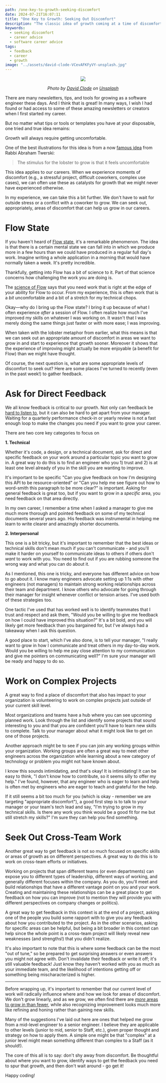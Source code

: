 ```yaml
---
path: /one-key-to-growth-seeking-discomfort
date: 2024-07-21T16:07:11
title: "One Key to Growth: Seeking Out Discomfort"
description: "The classic idea of growth coming at a time of discomfort is tried and true. But I think we can be our own catalyst for growth by actively seeking out that discomfort"
keywords:
  - seeking discomfort
  - career advice
  - software career advice
tags:
  - feedback
  - career
  - growth
image: "../assets/david-clode-VCevAFKFyVY-unsplash.jpg" 
---
```


<center>

![](../assets/david-clode-VCevAFKFyVY-unsplash.jpg)

<span class="credit">

<i> 
    
Photo by <a href="https://unsplash.com/@davidclode?utm_content=creditCopyText&utm_medium=referral&utm_source=unsplash">David Clode</a> on <a href="https://unsplash.com/photos/blue-lobster-on-rock-VCevAFKFyVY?utm_content=creditCopyText&utm_medium=referral&utm_source=unsplash">Unsplash</a>

</i>

</span>

</center>

There are many newsletters, tips, and tools for growing as a software engineer these days. And I think that is great! In many ways, I wish I had found or had access to some of these amazing newsletters or creators when I first started my career.

But no matter what tips or tools or templates you have at your disposable, one tried and true idea remains:

Growth will always require getting uncomfortable.

One of the best illustrations for this idea is from a now [famous idea](https://www.youtube.com/watch?v=VEXIF2hNmv8) from Rabbi Abraham Twerski:

> The stimulus for the lobster to grow is that it feels uncomfortable

This idea applies to our careers. When we experience moments of discomfort (e.g., a stressful project, difficult coworkers, complex use cases), we can often use these as catalysts for growth that we might never have experienced otherwise. 

In my experience, we can take this a bit further. We don't have to wait for outside stress or a conflict with a coworker to grow. We can seek out, appropriately, areas of discomfort that can help us grow in our careers.

# Flow State

If you haven't heard of [Flow state](https://dangoslen.me/blog/flow-and-developer-productivity/), it's a remarkable phenomenon. The idea is that there is a certain mental state we can fall into in which we produce more in a few hours than we could have produced in a regular full day's work. Imagine writing a whole application in a morning that would have normally taken a week. It's pretty incredible.

Thankfully, getting into Flow has a bit of science to it. Part of that science concerns how challenging the work you are doing is.

The [science of Flow](https://www.sciencealert.com/the-science-of-why-flow-states-feel-so-good-according-to-a-cognitive-scientist) says that you need work that is right at the edge of your ability for Flow to occur. From my experience, this is often work that is a _bit_ uncomfortable and a bit of a stretch for my technical chops.

Okay—why do I bring up the Flow state? I bring it up because of what I often experience _after_ a session of Flow. I often realize how much I've improved my skills on whatever I was working on. It wasn't that I was merely doing the same things just faster or with more ease; I was improving.

When taken with the lobster metaphor from earlier, what this means is that we can seek out an appropriate amount of discomfort in areas we want to grow in and start to experience that growth sooner. Moreover it shows that the experience of improving might actually be more enjoyable (a benefit for Flow) than we might have thought.

Of course, the next question is, what are some appropriate levels of discomfort to seek out? Here are some places I've turned to recently (even in the past week!) to gather feedback.

# Ask for Direct Feedback

We all know feedback is critical to our growth. Not only can feedback be [hard to listen to](https://dangoslen.me/blog/the-problem-with-feedback/), but it can also be hard to get apart from your manager. Waiting for a quarterly performance check-in or yearly review is not a fast enough loop to make the changes you need if you want to grow your career.

There are two core key categories to focus on

**1. Technical**

Whether it's code, a design, or a technical document, ask for direct and specific feedback on your work around a particular topic you want to grow in. A great way to do this is to find an engineer who you 1) trust and 2) is at least one level already of you in the skill you are wanting to improve.

It's important to be specific "Can you give feedback on how I'm designing this API to be resource-oriented" or "Can you help me see figure out how to word-smith this paragraph to be more clear?" is important. Asking for general feedback is great too, but if you want to grow in a _specific_ area, you need feedback on that area directly. 

In my own career, I remember a time when I asked a manager to give me much more thorough and pointed feedback on some of my technical documents several years ago. His feedback was instrumental in helping me learn to write clearer and amazingly shorter documents.

**2. Interpersonal**

This one is a bit tricky, but it's important to remember that the best ideas or technical skills don't mean much if you can't communicate - and you'll make it harder on yourself to communicate ideas to others if others don't _want_ to work with you. You need to find out if you are rubbing someone the wrong way and what you can do about it.

As I mentioned, this one is tricky, and everyone has different advice on how to go about it. I know many engineers advocate setting up 1:1s with other engineers (not managers) to maintain strong working relationships across their team and department. I know others who advocate for going through their manager for insight whenever conflict or tension arises. I've used both of these strategies too.

One tactic I've used that has worked well is to identify teammates that I trust and respect and ask them, "Would you be willing to give me feedback on how I could have improved this situation?" It's a bit bold, and you will likely get more feedback than you bargained for, but I've always had a takeaway when I ask this question.

A good place to start, which I've also done, is to tell your manager, "I really want to grow in how I communicate and treat others in my day-to-day work. Would you be willing to help me pay close attention to my communication and give me pointers on communicating well?" I'm sure your manager will be ready and happy to do so.

# Work on Complex Projects

A great way to find a place of discomfort that also has impact to your organization is volunteering to work on complex projects just outside of your current skill level.

Most organizations and teams have a hub where you can see upcoming planned work. Look through the list and identify some projects that sound interesting to you and that you are confident you'll have to learn new skills to complete. Talk to your manager about what it might look like to get on one of those projects. 

Another approach might be to see if you can join any working groups within your organization. Working groups are often a great way to meet other engineers across the organization while learning about a new category of technology or problem you might not have known about.

I know this sounds intimidating, and that's okay! It is intimidating! It can be easy to think, "I don't know how to contribute, so it seems silly to offer my help." I've found, however, that any engineer who is eager to learn and help is often met by engineers who are eager to teach and grateful for the help.

If it still seems a bit too much for you (which is okay - remember we are targeting "appropriate discomfort"), a good first step is to talk to your manager or your team's tech lead and say, "I'm trying to grow in my technical skills. Is there any work you think would be a good fit for me but still stretch my skills?" I'm sure they can help you find something.

# Seek Out Cross-Team Work

Another great way to get feedback is not so much focused on specific skills or areas of growth as on different perspectives. A great way to do this is to work on cross-team efforts or initiatives.

Working on projects that span different teams (or even departments) can expose you to different types of leadership, different ways of working, and generally different focuses within the company. As you do, you'll meet and build relationships that have a different vantage point on you and your work. Creating and maintaining these relationships can be a great place to get feedback on how you can improve (not to mention they will provide you with different perspectives on company changes or politics).

A great way to get feedback in this context is at the end of a project, asking one of the people you build some rapport with to give you any feedback about how you contributed to the project. As in the other scenarios, asking for specific areas can be helpful, but being a bit broader in this context can help since the whole point is a cross-team project will likely reveal new weaknesses (and strengths!) that you didn't realize. 

It's also important to note that this is where some feedback can be the most "out of tune," so be prepared to get surprising answers or even answers you might not agree with. Don't invalidate their feedback or write it off; it's still valuable feedback! Just know they haven't worked with you as much as your immediate team, and the likelihood of intentions getting off or something being mischaracterized is higher.

---

Before wrapping up, it's important to remember that our current level of work will radically influence where and how we look for areas of discomfort. We don't grow linearly, and as we grow, we often find there are [_more_ areas to grow in than fewer](https://dangoslen.me/blog/technical-growth-and-switchbacks/), while also recognizing improvement looks much more like refining and honing rather than gaining new skills. 

Many of the suggestions I've laid out here are ones that helped me grow from a mid-level engineer to a senior engineer. I believe they are applicable to other levels (junior to mid, senior to Staff, etc.), given proper thought and strategy on how to apply them. A simple one might be that "complex" at a junior level might mean something different than complex to a Staff (as it should!).

The core of this all is to say: don't shy away from discomfort. Be thoughtful about where you want to grow, identify ways to get the feedback you need to spur that growth, and then don't wait around - go get it!

Happy coding!

